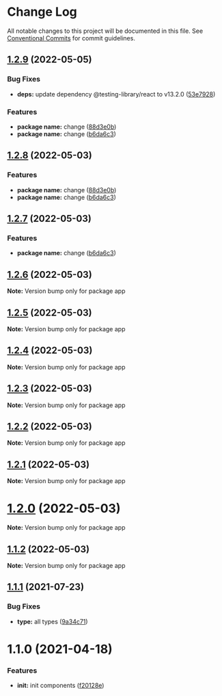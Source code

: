 # Change Log

All notable changes to this project will be documented in this file.
See [Conventional Commits](https://conventionalcommits.org) for commit guidelines.

## [1.2.9](https://github.com-eunchurn/eunchurn/components/compare/v1.2.5...v1.2.9) (2022-05-05)


### Bug Fixes

* **deps:** update dependency @testing-library/react to v13.2.0 ([53e7928](https://github.com-eunchurn/eunchurn/components/commit/53e7928001deb5a744e1606f360c0e3aaa8f6746))


### Features

* **package name:** change ([88d3e0b](https://github.com-eunchurn/eunchurn/components/commit/88d3e0b8e03d9bed9bbc9507799edeae19b85cd8))
* **package name:** change ([b6da6c3](https://github.com-eunchurn/eunchurn/components/commit/b6da6c31d1aa871969ddf1e2d111d1d3c3f299da))





## [1.2.8](https://github.com-eunchurn/eunchurn/components/compare/v1.2.5...v1.2.8) (2022-05-03)


### Features

* **package name:** change ([88d3e0b](https://github.com-eunchurn/eunchurn/components/commit/88d3e0b8e03d9bed9bbc9507799edeae19b85cd8))
* **package name:** change ([b6da6c3](https://github.com-eunchurn/eunchurn/components/commit/b6da6c31d1aa871969ddf1e2d111d1d3c3f299da))





## [1.2.7](https://github.com-eunchurn/eunchurn/components/compare/v1.2.5...v1.2.7) (2022-05-03)


### Features

* **package name:** change ([b6da6c3](https://github.com-eunchurn/eunchurn/components/commit/b6da6c31d1aa871969ddf1e2d111d1d3c3f299da))





## [1.2.6](https://github.com-eunchurn/eunchurn/components/compare/v1.2.5...v1.2.6) (2022-05-03)

**Note:** Version bump only for package app





## [1.2.5](https://github.com-eunchurn/eunchurn/components/compare/v1.2.4...v1.2.5) (2022-05-03)

**Note:** Version bump only for package app





## [1.2.4](https://github.com-eunchurn/eunchurn/components/compare/v1.2.3...v1.2.4) (2022-05-03)

**Note:** Version bump only for package app





## [1.2.3](https://github.com-eunchurn/eunchurn/components/compare/v1.2.2...v1.2.3) (2022-05-03)

**Note:** Version bump only for package app





## [1.2.2](https://github.com-eunchurn/eunchurn/components/compare/v1.2.1...v1.2.2) (2022-05-03)

**Note:** Version bump only for package app





## [1.2.1](https://github.com-eunchurn/eunchurn/components/compare/v1.1.2...v1.2.1) (2022-05-03)

**Note:** Version bump only for package app





# [1.2.0](https://github.com-eunchurn/eunchurn/components/compare/v1.1.2...v1.2.0) (2022-05-03)

**Note:** Version bump only for package app





## [1.1.2](https://github.com-eunchurn/eunchurn/components/compare/v1.2.0...v1.1.2) (2022-05-03)

**Note:** Version bump only for package app





## [1.1.1](https://github.com-eunchurn/eunchurn/components/compare/v1.1.0...v1.1.1) (2021-07-23)


### Bug Fixes

* **type:** all types ([9a34c71](https://github.com-eunchurn/eunchurn/components/commit/9a34c715c73efee73b8eb3eb964f4aa4b7c99898))





# 1.1.0 (2021-04-18)


### Features

* **init:** init components ([f20128e](https://github.com-eunchurn/eunchurn/components/commit/f20128e69178704d5c992c5da3f8a2461b7b526a))
